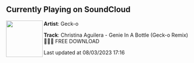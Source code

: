 ## Currently Playing on SoundCloud

[<img align="left" width="100" src="https://i1.sndcdn.com/artworks-54pjrzRIErl9BLsS-v4vXhg-t500x500.jpg">](https://soundcloud.com/geckonl/genie-in-a-bottle)

**Artist**: Geck-o 

**Track**: Christina Aguilera - Genie In A Bottle (Geck-o Remix) 🤗🌼🤍 FREE DOWNLOAD

Last updated at 08/03/2023 17:16
